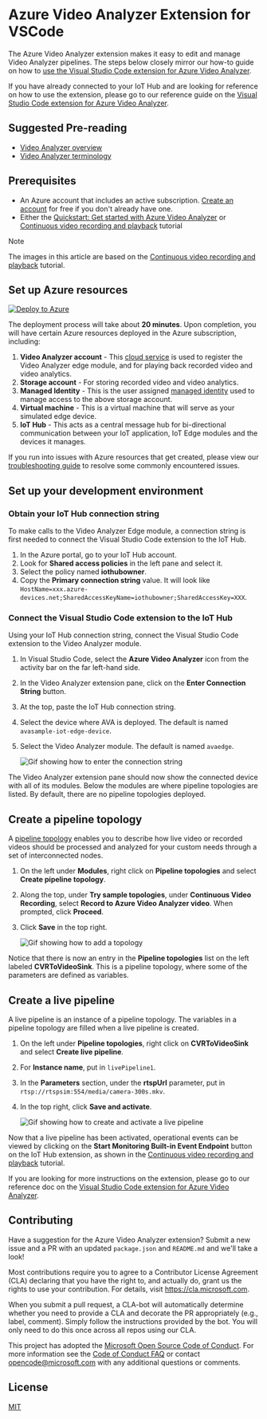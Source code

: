 # Azure Video Analyzer Extension for VSCode

The Azure Video Analyzer extension makes it easy to edit and manage Video Analyzer pipelines. The steps below closely mirror our how-to guide on how to [use the Visual Studio Code extension for Azure Video Analyzer](https://docs.microsoft.com/azure/azure-video-analyzer/video-analyzer-docs/edge/use-visual-studio-code-extension).

If you have already connected to your IoT Hub and are looking for reference on how to use the extension, please go to our reference guide on the [Visual Studio Code extension for Azure Video Analyzer](https://docs.microsoft.com/azure/azure-video-analyzer/video-analyzer-docs/visual-studio-code-extension).

## Suggested Pre-reading

-   [Video Analyzer overview](https://docs.microsoft.com/azure/azure-video-analyzer/video-analyzer-docs/overview)
-   [Video Analyzer terminology](https://docs.microsoft.com/azure/azure-video-analyzer/video-analyzer-docs/terminology)

## Prerequisites

-   An Azure account that includes an active subscription. [Create an account](https://azure.microsoft.com/free/) for free if you don't already have one.
-   Either the [Quickstart: Get started with Azure Video Analyzer](https://docs.microsoft.com/azure/azure-video-analyzer/video-analyzer-docs/edge/get-started-detect-motion-emit-events) or [Continuous video recording and playback](https://docs.microsoft.com/azure/azure-video-analyzer/video-analyzer-docs/edge/use-continuous-video-recording) tutorial

> [!NOTE]
> The images in this article are based on the [Continuous video recording and playback](https://docs.microsoft.com/azure/azure-video-analyzer/video-analyzer-docs/edge/use-continuous-video-recording) tutorial.

## Set up Azure resources

[![Deploy to Azure](https://aka.ms/deploytoazurebutton)](https://aka.ms/ava-click-to-deploy)

The deployment process will take about **20 minutes**. Upon completion, you will have certain Azure resources deployed in the Azure subscription, including:

1. **Video Analyzer account** - This [cloud service](https://docs.microsoft.com/azure/azure-video-analyzer/video-analyzer-docs/overview) is used to register the Video Analyzer edge module, and for playing back recorded video and video analytics.
1. **Storage account** - For storing recorded video and video analytics.
1. **Managed Identity** - This is the user assigned [managed identity](https://docs.microsoft.com/azure/active-directory/managed-identities-azure-resources/overview) used to manage access to the above storage account.
1. **Virtual machine** - This is a virtual machine that will serve as your simulated edge device.
1. **IoT Hub** - This acts as a central message hub for bi-directional communication between your IoT application, IoT Edge modules and the devices it manages.

If you run into issues with Azure resources that get created, please view our [troubleshooting guide](https://docs.microsoft.com/azure/azure-video-analyzer/video-analyzer-docs/troubleshoot) to resolve some commonly encountered issues.

## Set up your development environment

### Obtain your IoT Hub connection string

To make calls to the Video Analyzer Edge module, a connection string is first needed to connect the Visual Studio Code extension to the IoT Hub.

1. In the Azure portal, go to your IoT Hub account.
1. Look for **Shared access policies** in the left pane and select it.
1. Select the policy named **iothubowner**.
1. Copy the **Primary connection string** value. It will look like `HostName=xxx.azure-devices.net;SharedAccessKeyName=iothubowner;SharedAccessKey=XXX`.

### Connect the Visual Studio Code extension to the IoT Hub

Using your IoT Hub connection string, connect the Visual Studio Code extension to the Video Analyzer module.

1. In Visual Studio Code, select the **Azure Video Analyzer** icon from the activity bar on the far left-hand side.
1. In the Video Analyzer extension pane, click on the **Enter Connection String** button.
1. At the top, paste the IoT Hub connection string.
1. Select the device where AVA is deployed. The default is named `avasample-iot-edge-device`.
1. Select the Video Analyzer module. The default is named `avaedge`.

    ![Gif showing how to enter the connection string](https://github.com/Azure/lva-edge-vscode-extension/raw/main/resources/gifs/EnterConnectionString.gif)

The Video Analyzer extension pane should now show the connected device with all of its modules. Below the modules are where pipeline topologies are listed. By default, there are no pipeline topologies deployed.

## Create a pipeline topology

A [pipeline topology](https://docs.microsoft.com/en-us/azure/azure-video-analyzer/video-analyzer-docs/pipeline) enables you to describe how live video or recorded videos should be processed and analyzed for your custom needs through a set of interconnected nodes.

1. On the left under **Modules**, right click on **Pipeline topologies** and select **Create pipeline topology**.
1. Along the top, under **Try sample topologies**, under **Continuous Video Recording**, select **Record to Azure Video Analyzer video**. When prompted, click **Proceed**.
1. Click **Save** in the top right.

    ![Gif showing how to add a topology](https://github.com/Azure/lva-edge-vscode-extension/raw/main/resources/gifs/AddToplogy.gif)

Notice that there is now an entry in the **Pipeline topologies** list on the left labeled **CVRToVideoSink**. This is a pipeline topology, where some of the parameters are defined as variables.

## Create a live pipeline

A live pipeline is an instance of a pipeline topology. The variables in a pipeline topology are filled when a live pipeline is created.

1. On the left under **Pipeline topologies**, right click on **CVRToVideoSink** and select **Create live pipeline**.
1. For **Instance name**, put in `livePipeline1`.
1. In the **Parameters** section, under the **rtspUrl** parameter, put in `rtsp://rtspsim:554/media/camera-300s.mkv`.
1. In the top right, click **Save and activate**.

    ![Gif showing how to create and activate a live pipeline](https://github.com/Azure/lva-edge-vscode-extension/raw/main/resources/gifs/CreateAndActivate.gif)

Now that a live pipeline has been activated, operational events can be viewed by clicking on the **Start Monitoring Built-in Event Endpoint** button on the IoT Hub extension, as shown in the [Continuous video recording and playback](https://docs.microsoft.com/azure/azure-video-analyzer/video-analyzer-docs/edge/use-continuous-video-recording#prepare-to-monitor-the-modules) tutorial.

If you are looking for more instructions on the extension, please go to our reference doc on the [Visual Studio Code extension for Azure Video Analyzer](https://docs.microsoft.com/azure/azure-video-analyzer/video-analyzer-docs/visual-studio-code-extension).

## Contributing

Have a suggestion for the Azure Video Analyzer extension? Submit a new issue and a PR with an updated `package.json` and `README.md` and we'll take a look!

Most contributions require you to agree to a Contributor License Agreement (CLA) declaring that you have the right to, and actually do, grant us the rights to use your contribution. For details, visit https://cla.microsoft.com.

When you submit a pull request, a CLA-bot will automatically determine whether you need to provide a CLA and decorate the PR appropriately (e.g., label, comment). Simply follow the instructions provided by the bot. You will only need to do this once across all repos using our CLA.

This project has adopted the [Microsoft Open Source Code of Conduct](https://opensource.microsoft.com/codeofconduct/). For more information see the [Code of Conduct FAQ](https://opensource.microsoft.com/codeofconduct/faq/) or contact [opencode@microsoft.com](mailto:opencode@microsoft.com) with any additional questions or comments.

## License

[MIT](LICENSE)
